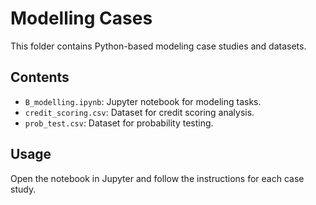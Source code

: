# Modelling Cases

This folder contains Python-based modeling case studies and datasets.

## Contents
- `B_modelling.ipynb`: Jupyter notebook for modeling tasks.
- `credit_scoring.csv`: Dataset for credit scoring analysis.
- `prob_test.csv`: Dataset for probability testing.

## Usage
Open the notebook in Jupyter and follow the instructions for each case study.

